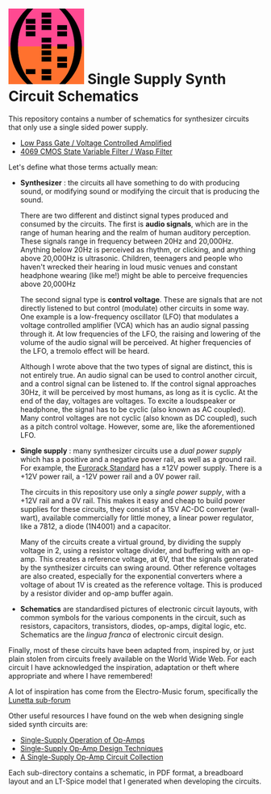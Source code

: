 ![Alt Text](hidden_data_small.png)
Single Supply Synth Circuit Schematics
======================================
This repository contains a number of schematics for synthesizer circuits that
only use a single sided power supply.

* [Low Pass Gate / Voltage Controlled Amplified](./LPG_VCA/LPG_VCA.md)
* [4069 CMOS State Variable Filter / Wasp Filter](./WaspFilter4069/WaspFilter4069.md)

Let's define what those terms actually mean:

* **Synthesizer** : the circuits all have something to do with producing sound,
or modifying sound or modifying the circuit that is producing the sound.

  There are two different and distinct signal types produced and consumed by the
  circuits.  The first is **audio signals**, which are in the range of human
  hearing and the realm of human auditory perception.  These signals range in
  frequency between 20Hz and 20,000Hz.  Anything below 20Hz is perceived as
  rhythm, or clicking, and anything above 20,000Hz is ultrasonic.  Children,
  teenagers and people who haven't wrecked their hearing in loud music venues
  and constant headphone wearing (like me!) might be able to perceive frequencies
  above 20,000Hz

  The second signal type is **control voltage**.  These are signals that are not
  directly listened to but control (modulate) other circuits in some way.  One
  example is a low-frequency oscillator (LFO) that modulates a voltage controlled
  amplifier (VCA) which has an audio signal passing through it.  At low
  frequencies of the LFO, the raising and lowering of the volume of the audio
  signal will be perceived.  At higher frequencies of the LFO, a tremolo effect
  will be heard.

  Although I wrote above that the two types of signal are distinct, this is not
  entirely true.  An audio signal can be used to control another circuit, and a
  control signal can be listened to.  If the control signal approaches 30Hz, it
  will be perceived by most humans, as long as it is cyclic.  At the end of the
  day, voltages are voltages.  To excite a loudspeaker or headphone, the signal
  has to be cyclic (also known as AC coupled).  Many control voltages are not
  cyclic (also known as DC coupled), such as a pitch control voltage.  However,
  some are, like the aforementioned LFO.

* **Single supply** : many synthesizer circuits use a *dual power supply*
which has a positive and a negative power rail, as well as a ground rail.  For
example, the [Eurorack Standard](http://www.doepfer.de/a100_man/a100m_e.htm) has
a ±12V power supply.  There is a +12V power rail, a -12V power rail and a 0V
power rail.

  The circuits in this repository use only a *single power supply*, with a +12V
  rail and a 0V rail.  This makes it easy and cheap to build power supplies for
  these circuits, they consist of a 15V AC-DC converter (wall-wart), available
  commercially for little money, a linear power regulator, like a 7812, a diode
  (1N4001) and a capacitor.

  Many of the circuits create a virtual ground, by dividing the supply voltage
  in 2, using a resistor voltage divider, and buffering with an op-amp.  This
  creates a reference voltage, at 6V, that the signals generated by the
  synthesizer circuits can swing around.  Other reference voltages are also
  created, especially for the exponential converters where a voltage of about
  1V is created as the reference voltage.  This is produced by a resistor divider
  and op-amp buffer again.

* **Schematics** are standardised pictures of electronic circuit layouts, with
common symbols for the various components in the circuit, such as resistors,
capacitors, transistors, diodes, op-amps, digital logic, etc.  Schematics are
the *lingua franca* of electronic circuit design.

Finally, most of these circuits have been adapted from, inspired by, or just
plain stolen from circuits freely available on the World Wide Web.  For each
circuit I have acknowledged the inspiration, adaptation or theft where
appropriate and where I have remembered!

A lot of inspiration has come from the Electro-Music forum, specifically the
[Lunetta sub-forum](https://electro-music.com/forum/forum-160.html)

Other useful resources I have found on the web when designing single sided
synth circuits are:

* [Single-Supply Operation of Op-Amps](https://www.ti.com/lit/an/sboa059/sboa059.pdf)
* [Single-Supply Op-Amp Design Techniques](https://www.ti.com/lit/an/sloa030a/sloa030a.pdf)
* [A Single-Supply Op-Amp Circuit Collection](https://mil.ufl.edu/4924/docs/TI_SingleSupply_OpAmp.pdf)

Each sub-directory contains a schematic, in PDF format, a breadboard layout and
an LT-Spice model that I generated when developing the circuits.
